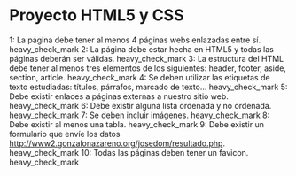 # Proyecto HTML5 y CSS

1: La página debe tener al menos 4 páginas webs enlazadas entre sí. heavy_check_mark
2: La página debe estar hecha en HTML5 y todas las páginas deberán ser válidas. heavy_check_mark
3: La estructura del HTML debe tener al menos tres elementos de los siguientes: header, footer, aside, section, article. heavy_check_mark
4: Se deben utilizar las etiquetas de texto estudiadas: títulos, párrafos, marcado de texto... heavy_check_mark
5: Debe existir enlaces a páginas externas a nuestro sitio web. heavy_check_mark
6: Debe existir alguna lista ordenada y no ordenada. heavy_check_mark
7: Se deben incluir imágenes. heavy_check_mark
8: Debe existir al menos una tabla. heavy_check_mark
9: Debe existir un formulario que envíe los datos http://www2.gonzalonazareno.org/josedom/resultado.php. heavy_check_mark
10: Todas las páginas deben tener un favicon. heavy_check_mark

